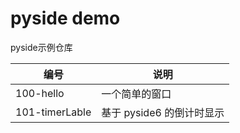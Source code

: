 # pyside demo

pyside示例仓库

| 编号           | 说明                      |
|----------------|-------------------------|
| 100-hello      | 一个简单的窗口            |
| 101-timerLable | 基于 pyside6 的倒计时显示 |
